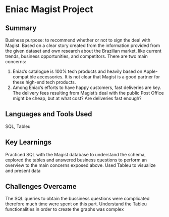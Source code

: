 # Eniac Magist Project

## Summary
Business purpose: to recommend whether or not to sign the deal with Magist. Based on a clear story created from the information provided from the given dataset and own research about the Brazilian market, like current trends, business opportunities, and competitors.
There are two main concerns:
1. Eniac’s catalogue is 100% tech products and heavily based on Apple-compatible accessories. It is not clear that Magist is a good partner for these high-end tech products.
2. Among Eniac’s efforts to have happy customers, fast deliveries are key. The delivery fees resulting from Magist’s deal with the public Post Office might be cheap, but at what cost? Are deliveries fast enough?
## Languages and Tools Used
SQL, Tableu

## Key Learnings
Practiced SQL with the Magist database to understand the schema, explored the tables and answered business questions to perform an overview to the main concerns exposed above. 
Used Tableu to visualize and present data

## Challenges Overcame
The SQL queries to obtain the bussiness questions were complicated therefore much time were spent on this part. Understand the Tableu functionalities in order to create the graphs was complex
